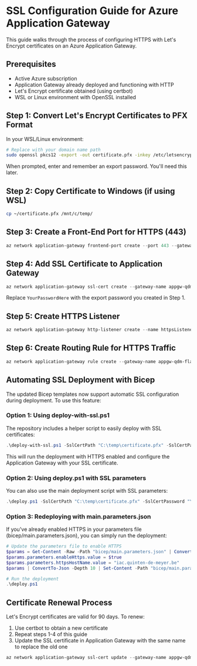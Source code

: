 # SSL Configuration Guide for Azure Application Gateway

This guide walks through the process of configuring HTTPS with Let's Encrypt certificates on an Azure Application Gateway.

## Prerequisites
- Active Azure subscription
- Application Gateway already deployed and functioning with HTTP
- Let's Encrypt certificate obtained (using certbot)
- WSL or Linux environment with OpenSSL installed

## Step 1: Convert Let's Encrypt Certificates to PFX Format

In your WSL/Linux environment:

```bash
# Replace with your domain name path
sudo openssl pkcs12 -export -out certificate.pfx -inkey /etc/letsencrypt/live/iac.quinten-de-meyer.be/privkey.pem -in /etc/letsencrypt/live/iac.quinten-de-meyer.be/fullchain.pem
```

When prompted, enter and remember an export password. You'll need this later.

## Step 2: Copy Certificate to Windows (if using WSL)

```bash
cp ~/certificate.pfx /mnt/c/temp/
```

## Step 3: Create a Front-End Port for HTTPS (443)

```powershell
az network application-gateway frontend-port create --port 443 --gateway-name appgw-qdm-flask --name httpsPort --resource-group rg-qdm-flask-crud
```

## Step 4: Add SSL Certificate to Application Gateway

```powershell
az network application-gateway ssl-cert create --gateway-name appgw-qdm-flask --name iacCertificate --resource-group rg-qdm-flask-crud --cert-file C:\temp\certificate.pfx --cert-password "YourPasswordHere"
```

Replace `YourPasswordHere` with the export password you created in Step 1.

## Step 5: Create HTTPS Listener

```powershell
az network application-gateway http-listener create --name httpsListener --frontend-ip appGatewayFrontendIP --frontend-port httpsPort --resource-group rg-qdm-flask-crud --gateway-name appgw-qdm-flask --ssl-cert iacCertificate --host-name iac.quinten-de-meyer.be
```

## Step 6: Create Routing Rule for HTTPS Traffic

```powershell
az network application-gateway rule create --gateway-name appgw-qdm-flask --name httpsRule --resource-group rg-qdm-flask-crud --http-listener httpsListener --rule-type Basic --address-pool flaskCrudBackendPool --http-settings flaskCrudHttpSettings --priority 100
```

## Automating SSL Deployment with Bicep

The updated Bicep templates now support automatic SSL configuration during deployment. To use this feature:

### Option 1: Using deploy-with-ssl.ps1

The repository includes a helper script to easily deploy with SSL certificates:

```powershell
.\deploy-with-ssl.ps1 -SslCertPath "C:\temp\certificate.pfx" -SslCertPassword "YourPasswordHere" -HttpsHostName "iac.quinten-de-meyer.be"
```

This will run the deployment with HTTPS enabled and configure the Application Gateway with your SSL certificate.

### Option 2: Using deploy.ps1 with SSL parameters

You can also use the main deployment script with SSL parameters:

```powershell
.\deploy.ps1 -SslCertPath "C:\temp\certificate.pfx" -SslCertPassword "YourPasswordHere" -HttpsHostName "iac.quinten-de-meyer.be"
```

### Option 3: Redeploying with main.parameters.json

If you've already enabled HTTPS in your parameters file (bicep/main.parameters.json), you can simply run the deployment:

```powershell
# Update the parameters file to enable HTTPS
$params = Get-Content -Raw -Path "bicep/main.parameters.json" | ConvertFrom-Json
$params.parameters.enableHttps.value = $true
$params.parameters.httpsHostName.value = "iac.quinten-de-meyer.be"
$params | ConvertTo-Json -Depth 10 | Set-Content -Path "bicep/main.parameters.json"

# Run the deployment
.\deploy.ps1
```

## Certificate Renewal Process

Let's Encrypt certificates are valid for 90 days. To renew:

1. Use certbot to obtain a new certificate
2. Repeat steps 1-4 of this guide
3. Update the SSL certificate in Application Gateway with the same name to replace the old one

```powershell
az network application-gateway ssl-cert update --gateway-name appgw-qdm-flask --name iacCertificate --resource-group rg-qdm-flask-crud --cert-file C:\temp\certificate.pfx --cert-password "YourPasswordHere"
``` 